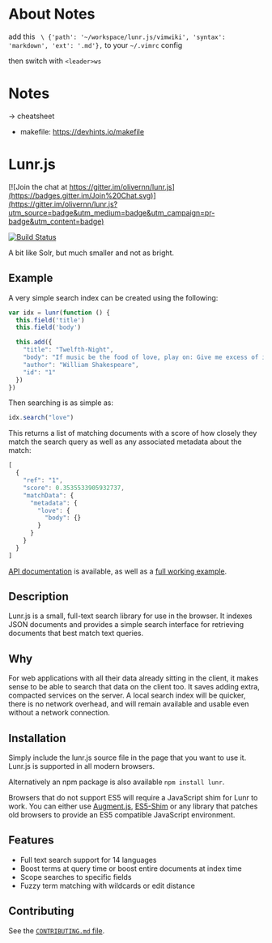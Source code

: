 
# About Notes
add this `  \ {'path': '~/workspace/lunr.js/vimwiki', 'syntax': 'markdown', 'ext': '.md'}, ` to your `~/.vimrc` config

then switch with `<leader>ws`


# Notes


-> cheatsheet
* makefile: https://devhints.io/makefile






# Lunr.js

[![Join the chat at https://gitter.im/olivernn/lunr.js](https://badges.gitter.im/Join%20Chat.svg)](https://gitter.im/olivernn/lunr.js?utm_source=badge&utm_medium=badge&utm_campaign=pr-badge&utm_content=badge)

[![Build Status](https://travis-ci.org/olivernn/lunr.js.svg?branch=master)](https://travis-ci.org/olivernn/lunr.js)

A bit like Solr, but much smaller and not as bright.

## Example

A very simple search index can be created using the following:

```javascript
var idx = lunr(function () {
  this.field('title')
  this.field('body')

  this.add({
    "title": "Twelfth-Night",
    "body": "If music be the food of love, play on: Give me excess of it…",
    "author": "William Shakespeare",
    "id": "1"
  })
})
```

Then searching is as simple as:

```javascript
idx.search("love")
```

This returns a list of matching documents with a score of how closely they match the search query as well as any associated metadata about the match:

```javascript
[
  {
    "ref": "1",
    "score": 0.3535533905932737,
    "matchData": {
      "metadata": {
        "love": {
          "body": {}
        }
      }
    }
  }
]
```

[API documentation](https://lunrjs.com/docs/index.html) is available, as well as a [full working example](https://olivernn.github.io/moonwalkers/).

## Description

Lunr.js is a small, full-text search library for use in the browser.  It indexes JSON documents and provides a simple search interface for retrieving documents that best match text queries.

## Why

For web applications with all their data already sitting in the client, it makes sense to be able to search that data on the client too.  It saves adding extra, compacted services on the server.  A local search index will be quicker, there is no network overhead, and will remain available and usable even without a network connection.

## Installation

Simply include the lunr.js source file in the page that you want to use it.  Lunr.js is supported in all modern browsers.

Alternatively an npm package is also available `npm install lunr`.

Browsers that do not support ES5 will require a JavaScript shim for Lunr to work. You can either use [Augment.js](https://github.com/olivernn/augment.js), [ES5-Shim](https://github.com/kriskowal/es5-shim) or any library that patches old browsers to provide an ES5 compatible JavaScript environment.

## Features

* Full text search support for 14 languages
* Boost terms at query time or boost entire documents at index time
* Scope searches to specific fields
* Fuzzy term matching with wildcards or edit distance

## Contributing

See the [`CONTRIBUTING.md` file](CONTRIBUTING.md).
